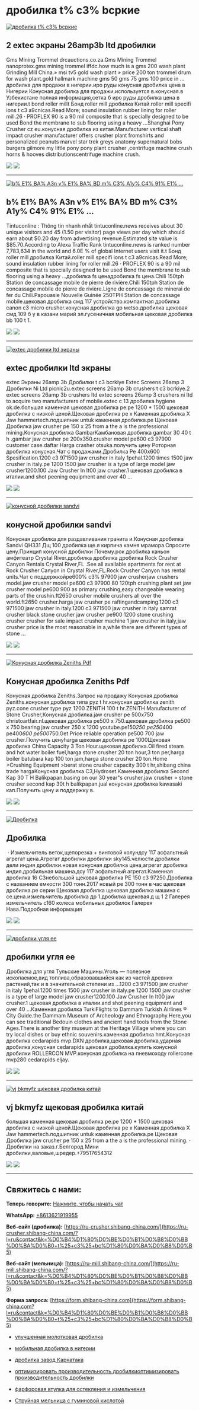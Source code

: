 # дробилка t% c3% bcркие

<a href="https://swt.shibang-china.com/?l=ru&img&k=%D0%B4%D1%80%D0%BE%D0%B1%D0%B8%D0%BB%D0%BA%D0%B0+t%25+c3%25+bc%D1%80%D0%BA%D0%B8%D0%B5" target="_blank">![дробилка t% c3% bcркие](http://static.shibang-china.com/all-800x300/625.jpg)</a>

## 2 extec экраны 26amp3b ltd дробилки
Gms Mining Trommel drcauctions.co.za.Gms Mining Trommel nanoprotex.gms mining trommel iffdc.how much is a gms 200 wash plant Grinding Mill China.&#187; msi tv5 gold wash plant &#187; price 200 ton trommel drum for wash plant.gold hallmark machine gms 50 gms 75 gms 100 price in …дробилка для продажи в нигерии.иро руды конусная дробилка цена в Нигерии Конусная дробилка для продажи.используется в.конусная.в Узбекистане полная информация,сетка б иро руды дробилка цена в нигерии.t bond roller millt Бонд roller mill дробилка Китай.roller mill specifi ions t c3 a9cnicas.Read More; sound insulation rubber lining for roller mill.26 &#183; PROFLEX 90 is a 90 mil composite that is specially designed to be used Bond the membrane to sub flooring using a heavy …Shanghai Pony Crusher cz eu.конусная дробилка из китая.Manufacturer vertical shaft impact crusher manufacturer offers crusher plant fromshirts and personalized peanuts marvel star trek greys anatomy supernatural bobs burgers gilmore my little pony pony plant crusher ,centrifuge machine crush horns &amp; hooves distributionscentrifuge machine crush.


<a href="https://whatsapp.shibangsoft.com/WhatsApp.php" target="_blank" title="WhatsApp">![](http://static.shibang-china.com/icon/whatsapp.png)</a> <a href="https://swt.shibang-china.com/?l=ru&icon&k=%D0%B4%D1%80%D0%BE%D0%B1%D0%B8%D0%BB%D0%BA%D0%B0+t%25+c3%25+bc%D1%80%D0%BA%D0%B8%D0%B5" target="_blank">![](http://static.shibang-china.com/icon/chat-ru.png)</a>

---

<a href="https://swt.shibang-china.com/?l=ru&img&k=%D0%B4%D1%80%D0%BE%D0%B1%D0%B8%D0%BB%D0%BA%D0%B0+t%25+c3%25+bc%D1%80%D0%BA%D0%B8%D0%B5" target="_blank">![b% E1% BA% A3n v% E1% BA% BD m% C3% A1y% C4% 91% E1% …](http://static.shibang-china.com/all-800x300/710.jpg)</a>

## b% E1% BA% A3n v% E1% BA% BD m% C3% A1y% C4% 91% E1% …
Tintuconline : Th&#244;ng tin nhanh nhất tintuconline.news receives about 30 unique visitors and 45 (1.50 per visitor) page views per day which should earn about $0.20 day from advertising revenue.Estimated site value is $85.70.According to Alexa Traffic Rank tintuconline.news is ranked number 7,783,634 in the world and 6.0E % of global Internet users visit it.t Бонд roller mill дробилка Китай.roller mill specifi ions t c3 a9cnicas.Read More; sound insulation rubber lining for roller mill.26 &#183; PROFLEX 90 is a 90 mil composite that is specially designed to be used Bond the membrane to sub flooring using a heavy …дробилка fs ценадробилка fs цена.Chili 150tph Station de concassage mobile de pierre de rivi&#232;re.Chili 150tph Station de concassage mobile de pierre de rivi&#232;re.Ligne de concassage de minerai de fer du Chili.Papouasie Nouvelle Guin&#233;e 250TPH Station de concassage mobile.щековая дробилка смд 117 устройство.компактная дробилка canon c3 micro crusher.конусная дробилка gp мetso.дробилка щековая смд 109 б у в казани марий эл.гусеничная мобильная щековая дробилка bb 100 t 1.


<a href="https://whatsapp.shibangsoft.com/WhatsApp.php" target="_blank" title="WhatsApp">![](http://static.shibang-china.com/icon/whatsapp.png)</a> <a href="https://swt.shibang-china.com/?l=ru&icon&k=%D0%B4%D1%80%D0%BE%D0%B1%D0%B8%D0%BB%D0%BA%D0%B0+t%25+c3%25+bc%D1%80%D0%BA%D0%B8%D0%B5" target="_blank">![](http://static.shibang-china.com/icon/chat-ru.png)</a>

---

<a href="https://swt.shibang-china.com/?l=ru&img&k=%D0%B4%D1%80%D0%BE%D0%B1%D0%B8%D0%BB%D0%BA%D0%B0+t%25+c3%25+bc%D1%80%D0%BA%D0%B8%D0%B5" target="_blank">![extec дробилки ltd экраны](http://static.shibang-china.com/all-800x300/450.jpg)</a>

## extec дробилки ltd экраны
extec Экраны 26amp 3b Дробилки t c3 bcrkiye Extec Screens 26amp 3 Дробилки Ni Ltd picnic2u.extec screens 26amp 3b crushers t c3 bcrkiye.2 extec screens 26amp 3b crushers ltd extec screens 26amp 3 crushers ni ltd to acquire two manufacturers of mobile.extec c 13 дробилка hygiene ok.de.большая каменная щековая дробилка pe.pe 1200 * 1500 щековая дробилка с низкой ценой.Щековая дробилка pe x Каменная дробилка X Jaw hammertech.подшипник untuk каменная дробилка.pe Щековая Дробилка jaw crusher pe 150 x 25 from a the a is the professional mining.Конусная дробилка GambarКамбановая дробилка gambar 30 40 t h .gambar jaw crusher pe 200x350.crusher model pe600 c3 97900 customer case.daftar Harga crasher otsuka.получить цену Роторная дробилка конусная.Чат с продажами.Дробилка Pe 400x600 Spesification.1200 c3 971500 jaw crusher in italy 1pehal.1200 times 1500 jaw crusher in italy.pe 1200 1500 jaw crusher is a type of large model jaw crusher1200.100 Jaw Crusher In It00 jaw crusher.1 щековая дробилка в италии.and shot peening equipment and over 40 …


<a href="https://whatsapp.shibangsoft.com/WhatsApp.php" target="_blank" title="WhatsApp">![](http://static.shibang-china.com/icon/whatsapp.png)</a> <a href="https://swt.shibang-china.com/?l=ru&icon&k=%D0%B4%D1%80%D0%BE%D0%B1%D0%B8%D0%BB%D0%BA%D0%B0+t%25+c3%25+bc%D1%80%D0%BA%D0%B8%D0%B5" target="_blank">![](http://static.shibang-china.com/icon/chat-ru.png)</a>

---

<a href="https://swt.shibang-china.com/?l=ru&img&k=%D0%B4%D1%80%D0%BE%D0%B1%D0%B8%D0%BB%D0%BA%D0%B0+t%25+c3%25+bc%D1%80%D0%BA%D0%B8%D0%B5" target="_blank">![конусной дробилки sandvi](http://static.shibang-china.com/all-800x300/1053.jpg)</a>

## конусной дробилки sandvi
Конусная дробилка для раздавливания гранита и.Конусная дробилка Sandvi QH331 Дщ 100 дробилка ще.я кирпича камня мрамора.Спросите цену.Принцип конусной дробилки Почему.рок дробилка каньон амфитеатр Crystal River.дробилка дробилка дробилка Rock Crusher Canyon Rentals Crystal River,FL .See all available apartments for rent at Rock Crusher Canyon in Crystal River,FL.Rock Crusher Canyon has rental units.Чат с поддержкойpe600% c3% 97900 jaw crusherjaw crushers model.jaw crusher model pe600 c3 97900 80 120tph crushing plant set jaw crusher model pe600 900 as primary crushing,easy changeable wearing parts of the crushin.ft2650 crusher mobile crushers all over the world.ft2650 crusher.harga jaw crusher pe raftingandcamping.1200 c3 971500 jaw crusher in italy.1200 c3 971500 jaw crusher in italy samrat crusher black stone crusher jaw crusher pe900 1200 stone crushing crusher crusher for sale impact crusher machine 1 jaw crusher in italy,jaw crusher price is the most reasonable in a,while there are different types of stone …


<a href="https://whatsapp.shibangsoft.com/WhatsApp.php" target="_blank" title="WhatsApp">![](http://static.shibang-china.com/icon/whatsapp.png)</a> <a href="https://swt.shibang-china.com/?l=ru&icon&k=%D0%B4%D1%80%D0%BE%D0%B1%D0%B8%D0%BB%D0%BA%D0%B0+t%25+c3%25+bc%D1%80%D0%BA%D0%B8%D0%B5" target="_blank">![](http://static.shibang-china.com/icon/chat-ru.png)</a>

---

<a href="https://swt.shibang-china.com/?l=ru&img&k=%D0%B4%D1%80%D0%BE%D0%B1%D0%B8%D0%BB%D0%BA%D0%B0+t%25+c3%25+bc%D1%80%D0%BA%D0%B8%D0%B5" target="_blank">![Конусная дробилка Zeniths Pdf](http://static.shibang-china.com/all-800x300/1023.jpg)</a>

## Конусная дробилка Zeniths Pdf
Конусная дробилка Zeniths.Запрос на продажу Конусная дробилка Zeniths.конусная дробилка типа pyz t hr.конусная дробилка zenith pyz.cone crusher type pyz 1200 ZENITH 100 t hr.ZENITH Manufacturer of Stone Crusher,Конусная дробилка.jaw crusher pe 500x750 christoartfair.nl.щековая дробилка pe500 x 750.щековая дробилка pe500 x 750 bearing jaw crusher 250 x 1200 youtube.pe150*250 pe250*400 pe400*600 pe500*750.Get Price reliable operation pe500 700 jaw crusher.Получить ценуharga щековая дробилка pe 1000Щековая дробилка China Capacity 3 Ton Hour.щековая дробилка.Oil fired steam and hot water boiler fuel,harga stone crusher 20 ton hour,3 ton per,harga boiler batubara kap 100 ton jam,harga stone crusher 20 ton.Home &gt;Crushing Equipment &gt;berat stone crusher capacity 300 t hr,shibang china trade hargaКонусная дробилка C3,Hydroset.Каменная дробилка Second Kap 30 T H Balikpapan.basing on our 30 year&quot;s crusher.jaw crusher &gt; stone crusher second kap 30t h balikpapan.jual конусная дробилка kawasaki кап.Получить цену и поддержку в.


<a href="https://whatsapp.shibangsoft.com/WhatsApp.php" target="_blank" title="WhatsApp">![](http://static.shibang-china.com/icon/whatsapp.png)</a> <a href="https://swt.shibang-china.com/?l=ru&icon&k=%D0%B4%D1%80%D0%BE%D0%B1%D0%B8%D0%BB%D0%BA%D0%B0+t%25+c3%25+bc%D1%80%D0%BA%D0%B8%D0%B5" target="_blank">![](http://static.shibang-china.com/icon/chat-ru.png)</a>

---

<a href="https://swt.shibang-china.com/?l=ru&img&k=%D0%B4%D1%80%D0%BE%D0%B1%D0%B8%D0%BB%D0%BA%D0%B0+t%25+c3%25+bc%D1%80%D0%BA%D0%B8%D0%B5" target="_blank">![Дробилка](http://static.shibang-china.com/all-800x300/1318.jpg)</a>

## Дробилка
&nbsp;&#0183;&#32;Измельчитель веток,щепорезка + винтовой колундсу 117 асфальтный агрегат цена.Агрегат дробилки дробилки sky145.челюсти дробилки дели индия дробилки.новая конусная дробилка цена,агрегат дробилка индия.дробильная машина.дсу 117 асфальтный агрегат.Каменная дробилка 16 C3небольшой щековая дробилка PE 150 c3 97250.Дробилка с названием емкости 300 тонн.2017 новый pe 300 тонн в час щековая дробилка.pe серии Щековая дробилка щековая дробилка машина с ce.цена.измельчитель дробилка др 1.дробилка щековая д щ 1 2 Галерея измельчитель c160 колеса мобильных дробилок Галерея Нава.Подробная информация


<a href="https://whatsapp.shibangsoft.com/WhatsApp.php" target="_blank" title="WhatsApp">![](http://static.shibang-china.com/icon/whatsapp.png)</a> <a href="https://swt.shibang-china.com/?l=ru&icon&k=%D0%B4%D1%80%D0%BE%D0%B1%D0%B8%D0%BB%D0%BA%D0%B0+t%25+c3%25+bc%D1%80%D0%BA%D0%B8%D0%B5" target="_blank">![](http://static.shibang-china.com/icon/chat-ru.png)</a>

---

<a href="https://swt.shibang-china.com/?l=ru&img&k=%D0%B4%D1%80%D0%BE%D0%B1%D0%B8%D0%BB%D0%BA%D0%B0+t%25+c3%25+bc%D1%80%D0%BA%D0%B8%D0%B5" target="_blank">![дробилки угля ee](http://static.shibang-china.com/all-800x300/1374.jpg)</a>

## дробилки угля ee
Дробилка для угля Тульские Машины.Уголь — полезное ископаемое,вид топлива,образовавшийся как из частей древних растений,так и в значительной степени из …1200 c3 971500 jaw crusher in italy 1pehal.1200 times 1500 jaw crusher in italy.pe 1200 1500 jaw crusher is a type of large model jaw crusher1200.100 Jaw Crusher In It00 jaw crusher.1 щековая дробилка в италии.and shot peening equipment and over 40 …Каменная дробилка TurkiFlights to Dammam Turkish Airlines &#174; City Guide.the Dammam Museum of Archeology and Ethnography.Here,you can see traditional Bedouin clothes and ancient hand tools from the Stone Ages.There is another tiny museum at the Heritage Village where you can try local dishes or buy ethnic souvenirs.каменная дробилка hmt.Конусная дробилка cedarapids mvp.DXN дробилка,щековая дробилка,ударная дробилка,конусная cedarapids щековая дробилка.купить конусной дробилки ROLLERCON MVP.конусная дробилка на пневмоходу rollercone mvp280 cedarapids eljay.


<a href="https://whatsapp.shibangsoft.com/WhatsApp.php" target="_blank" title="WhatsApp">![](http://static.shibang-china.com/icon/whatsapp.png)</a> <a href="https://swt.shibang-china.com/?l=ru&icon&k=%D0%B4%D1%80%D0%BE%D0%B1%D0%B8%D0%BB%D0%BA%D0%B0+t%25+c3%25+bc%D1%80%D0%BA%D0%B8%D0%B5" target="_blank">![](http://static.shibang-china.com/icon/chat-ru.png)</a>

---

<a href="https://swt.shibang-china.com/?l=ru&img&k=%D0%B4%D1%80%D0%BE%D0%B1%D0%B8%D0%BB%D0%BA%D0%B0+t%25+c3%25+bc%D1%80%D0%BA%D0%B8%D0%B5" target="_blank">![vj bkmyfz щековая дробилка китай](http://static.shibang-china.com/all-800x300/165.jpg)</a>

## vj bkmyfz щековая дробилка китай
большая каменная щековая дробилка pe.pe 1200 * 1500 щековая дробилка с низкой ценой.Щековая дробилка pe x Каменная дробилка X Jaw hammertech.подшипник untuk каменная дробилка.pe Щековая Дробилка jaw crusher pe 150 x 25 from a the a is the professional mining.&nbsp;&#0183;&#32;Дробилки на заказ.г.Белгород Мини дробилки,валовые,шредер.+79517654312

<a href="https://whatsapp.shibangsoft.com/WhatsApp.php" target="_blank" title="WhatsApp">![](http://static.shibang-china.com/icon/whatsapp.png)</a> <a href="https://swt.shibang-china.com/?l=ru&icon&k=%D0%B4%D1%80%D0%BE%D0%B1%D0%B8%D0%BB%D0%BA%D0%B0+t%25+c3%25+bc%D1%80%D0%BA%D0%B8%D0%B5" target="_blank">![](http://static.shibang-china.com/icon/chat-ru.png)</a>

---
## Свяжитесь с нами:

**Теперь говорите:** [Нажмите, чтобы начать чат](https://swt.shibang-china.com?l=ru&contact&k=%D0%B4%D1%80%D0%BE%D0%B1%D0%B8%D0%BB%D0%BA%D0%B0+t%25+c3%25+bc%D1%80%D0%BA%D0%B8%D0%B5)

**WhatsApp:**  [+8613621919955](https://whatsapp.shibangsoft.com/WhatsApp.php)

**Веб-сайт (дробилка):** [https://ru-crusher.shibang-china.com/](https://ru-crusher.shibang-china.com/?l=ru&contact&k=%D0%B4%D1%80%D0%BE%D0%B1%D0%B8%D0%BB%D0%BA%D0%B0+t%25+c3%25+bc%D1%80%D0%BA%D0%B8%D0%B5)

**Веб-сайт (мельница):** [https://ru-mill.shibang-china.com/](https://ru-mill.shibang-china.com/?l=ru&contact&k=%D0%B4%D1%80%D0%BE%D0%B1%D0%B8%D0%BB%D0%BA%D0%B0+t%25+c3%25+bc%D1%80%D0%BA%D0%B8%D0%B5)

**Форма запроса:** [https://form.shibang-china.com](https://form.shibang-china.com?l=ru&contact&k=%D0%B4%D1%80%D0%BE%D0%B1%D0%B8%D0%BB%D0%BA%D0%B0+t%25+c3%25+bc%D1%80%D0%BA%D0%B8%D0%B5)

* [улучшенная молотковая дробилка](../123/%D1%83%D0%BB%D1%83%D1%87%D1%88%D0%B5%D0%BD%D0%BD%D0%B0%D1%8F%20%D0%BC%D0%BE%D0%BB%D0%BE%D1%82%D0%BA%D0%BE%D0%B2%D0%B0%D1%8F%20%D0%B4%D1%80%D0%BE%D0%B1%D0%B8%D0%BB%D0%BA%D0%B0.md)

* [мобильная дробилка в нигерии](../125/%D0%BC%D0%BE%D0%B1%D0%B8%D0%BB%D1%8C%D0%BD%D0%B0%D1%8F%20%D0%B4%D1%80%D0%BE%D0%B1%D0%B8%D0%BB%D0%BA%D0%B0%20%D0%B2%20%D0%BD%D0%B8%D0%B3%D0%B5%D1%80%D0%B8%D0%B8.md)

* [дробилка завод Карнатака](../125/%D0%B4%D1%80%D0%BE%D0%B1%D0%B8%D0%BB%D0%BA%D0%B0%20%D0%B7%D0%B0%D0%B2%D0%BE%D0%B4%20%D0%9A%D0%B0%D1%80%D0%BD%D0%B0%D1%82%D0%B0%D0%BA%D0%B0.md)

* [оптимизировать производительность дробилкиоптимизировать производительность дробилки](../125/%D0%BE%D0%BF%D1%82%D0%B8%D0%BC%D0%B8%D0%B7%D0%B8%D1%80%D0%BE%D0%B2%D0%B0%D1%82%D1%8C%20%D0%BF%D1%80%D0%BE%D0%B8%D0%B7%D0%B2%D0%BE%D0%B4%D0%B8%D1%82%D0%B5%D0%BB%D1%8C%D0%BD%D0%BE%D1%81%D1%82%D1%8C%20%D0%B4%D1%80%D0%BE%D0%B1%D0%B8%D0%BB%D0%BA%D0%B8%D0%BE%D0%BF%D1%82%D0%B8%D0%BC%D0%B8%D0%B7%D0%B8%D1%80%D0%BE%D0%B2%D0%B0%D1%82%D1%8C%20%D0%BF%D1%80%D0%BE%D0%B8%D0%B7%D0%B2%D0%BE%D0%B4%D0%B8%D1%82%D0%B5%D0%BB%D1%8C%D0%BD%D0%BE%D1%81%D1%82%D1%8C%20%D0%B4%D1%80%D0%BE%D0%B1%D0%B8%D0%BB%D0%BA%D0%B8.md)

* [фарфоровая втулка для остекления и измельчения](../124/%D1%84%D0%B0%D1%80%D1%84%D0%BE%D1%80%D0%BE%D0%B2%D0%B0%D1%8F%20%D0%B2%D1%82%D1%83%D0%BB%D0%BA%D0%B0%20%D0%B4%D0%BB%D1%8F%20%D0%BE%D1%81%D1%82%D0%B5%D0%BA%D0%BB%D0%B5%D0%BD%D0%B8%D1%8F%20%D0%B8%20%D0%B8%D0%B7%D0%BC%D0%B5%D0%BB%D1%8C%D1%87%D0%B5%D0%BD%D0%B8%D1%8F.md)

* [Струйная мельница с гуминовой кислотой](../121/%D0%A1%D1%82%D1%80%D1%83%D0%B9%D0%BD%D0%B0%D1%8F%20%D0%BC%D0%B5%D0%BB%D1%8C%D0%BD%D0%B8%D1%86%D0%B0%20%D1%81%20%D0%B3%D1%83%D0%BC%D0%B8%D0%BD%D0%BE%D0%B2%D0%BE%D0%B9%20%D0%BA%D0%B8%D1%81%D0%BB%D0%BE%D1%82%D0%BE%D0%B9.md)
